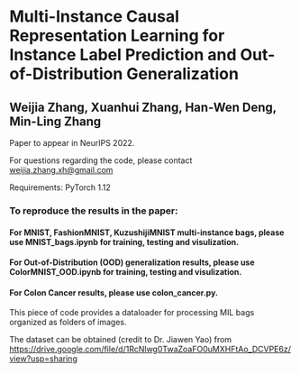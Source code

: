 # Multi-Instance Causal Representation Learning for Instance Label Prediction and Out-of-Distribution Generalization
## Weijia Zhang, Xuanhui Zhang, Han-Wen Deng, Min-Ling Zhang

Paper to appear in NeurIPS 2022.

For questions regarding the code, please contact weijia.zhang.xh@gmail.com

Requirements: PyTorch 1.12

### To reproduce the results in the paper:

#### For MNIST, FashionMNIST, KuzushijiMNIST multi-instance bags, please use MNIST_bags.ipynb for training, testing and visulization.


#### For Out-of-Distribution (OOD) generalization results, please use ColorMNIST_OOD.ipynb for training, testing and visulization.


#### For Colon Cancer results, please use colon_cancer.py. 
This piece of code provides a dataloader for processing MIL bags organized as folders of images.

The dataset can be obtained (credit to Dr. Jiawen Yao) from https://drive.google.com/file/d/1RcNlwg0TwaZoaFO0uMXHFtAo_DCVPE6z/view?usp=sharing
